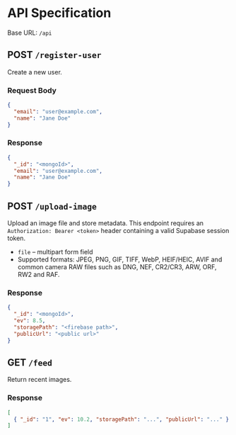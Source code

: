 # API Specification

Base URL: `/api`

## POST `/register-user`
Create a new user.

### Request Body
```json
{
  "email": "user@example.com",
  "name": "Jane Doe"
}
```

### Response
```json
{
  "_id": "<mongoId>",
  "email": "user@example.com",
  "name": "Jane Doe"
}
```

## POST `/upload-image`
Upload an image file and store metadata. This endpoint requires an
`Authorization: Bearer <token>` header containing a valid Supabase session
token.

- `file` – multipart form field
- Supported formats: JPEG, PNG, GIF, TIFF, WebP, HEIF/HEIC, AVIF and common camera RAW files such as DNG, NEF, CR2/CR3, ARW, ORF, RW2 and RAF.

### Response
```json
{
  "_id": "<mongoId>",
  "ev": 8.5,
  "storagePath": "<firebase path>",
  "publicUrl": "<public url>"
}
```

## GET `/feed`
Return recent images.

### Response
```json
[
  { "_id": "1", "ev": 10.2, "storagePath": "...", "publicUrl": "..." }
]
```
